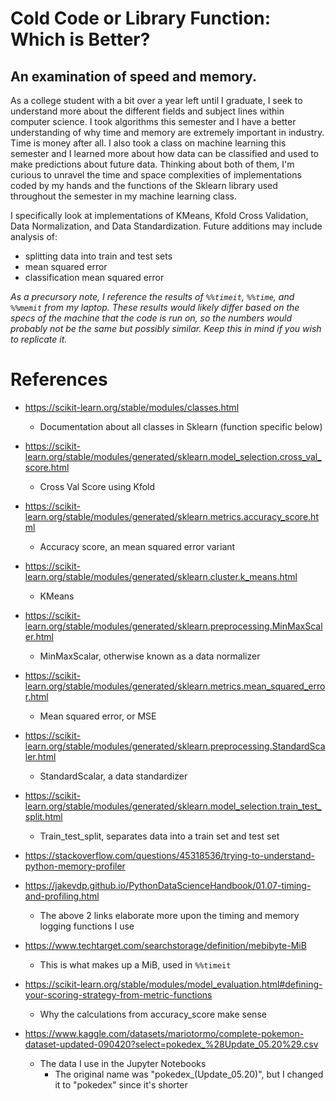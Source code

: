 # Cold Code or Library Function: Which is Better?

## An examination of speed and memory.

As a college student with a bit over a year left until I graduate, I seek to understand more about the different fields and subject lines within computer science. I took algorithms this semester and I have a better understanding of why time and memory are extremely important in industry. Time is money after all. I also took a class on machine learning this semester and I learned more about how data can be classified and used to make predictions about future data. Thinking about both of them, I'm curious to unravel the time and space complexities of implementations coded by my hands and the functions of the Sklearn library used throughout the semester in my machine learning class.

I specifically look at implementations of KMeans, Kfold Cross Validation, Data Normalization, and Data Standardization. Future additions may include analysis of:
- splitting data into train and test sets
- mean squared error
- classification mean squared error

*As a precursory note, I reference the results of `%%timeit`, `%%time`, and `%%memit` from my laptop. These results would likely differ based on the specs of the machine that the code is run on, so the numbers would probably not be the same but possibly similar. Keep this in mind if you wish to replicate it.*

# References

- https://scikit-learn.org/stable/modules/classes.html
  - Documentation about all classes in Sklearn (function specific below)

- https://scikit-learn.org/stable/modules/generated/sklearn.model_selection.cross_val_score.html
  - Cross Val Score using Kfold

- https://scikit-learn.org/stable/modules/generated/sklearn.metrics.accuracy_score.html
  - Accuracy score, an mean squared error variant

- https://scikit-learn.org/stable/modules/generated/sklearn.cluster.k_means.html
  - KMeans

- https://scikit-learn.org/stable/modules/generated/sklearn.preprocessing.MinMaxScaler.html
  - MinMaxScalar, otherwise known as a data normalizer

- https://scikit-learn.org/stable/modules/generated/sklearn.metrics.mean_squared_error.html
  - Mean squared error, or MSE

- https://scikit-learn.org/stable/modules/generated/sklearn.preprocessing.StandardScaler.html
  - StandardScalar, a data standardizer

- https://scikit-learn.org/stable/modules/generated/sklearn.model_selection.train_test_split.html
  - Train_test_split, separates data into a train set and test set

- https://stackoverflow.com/questions/45318536/trying-to-understand-python-memory-profiler

- https://jakevdp.github.io/PythonDataScienceHandbook/01.07-timing-and-profiling.html
  - The above 2 links elaborate more upon the timing and memory logging functions I use

- https://www.techtarget.com/searchstorage/definition/mebibyte-MiB
  - This is what makes up a MiB, used in `%%timeit`

- https://scikit-learn.org/stable/modules/model_evaluation.html#defining-your-scoring-strategy-from-metric-functions
  - Why the calculations from accuracy_score make sense

- https://www.kaggle.com/datasets/mariotormo/complete-pokemon-dataset-updated-090420?select=pokedex_%28Update_05.20%29.csv
  - The data I use in the Jupyter Notebooks
    - The original name was "pokedex_(Update_05.20)", but I changed it to "pokedex" since it's shorter
